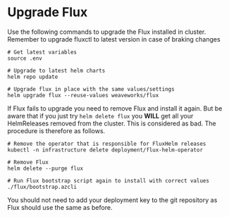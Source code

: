 # Upgrade Flux

Use the following commands to upgrade the Flux installed in cluster. Remember to upgrade fluxctl to latest version in case of braking changes
```
# Get latest variables
source .env

# Upgrade to latest helm charts
helm repo update

# Upgrade flux in place with the same values/settings
helm upgrade flux --reuse-values weaveworks/flux
```

If Flux fails to upgrade you need to remove Flux and install it again. But be aware that if you just try `helm delete flux` you __WILL__ get all your HelmReleases removed from the cluster. This is considered as bad. The procedure is therefore as follows.
```
# Remove the operator that is responsible for FluxHelm releases
kubectl -n infrastructure delete deployment/flux-helm-operator

# Remove Flux
helm delete --purge flux

# Run Flux bootstrap script again to install with correct values
./flux/bootstrap.azcli
```

You should not need to add your deployment key to the git repository as Flux should use the same as before.